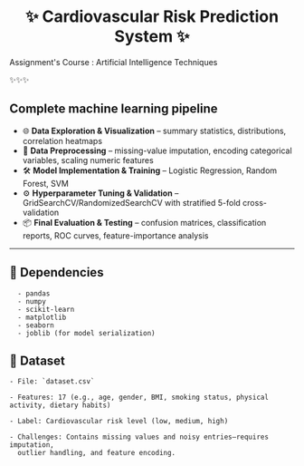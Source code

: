 <h1 align="center">✨ Cardiovascular Risk Prediction System ✨</h1>

Assignment's Course : Artificial Intelligence Techniques

✨✨✨

## Complete machine learning pipeline
- 🌐 **Data Exploration & Visualization** – summary statistics, distributions, correlation heatmaps
- 🧱 **Data Preprocessing** – missing-value imputation, encoding categorical variables, scaling numeric features 
- 🛠️ **Model Implementation & Training** – Logistic Regression, Random Forest, SVM
- ⚙️ **Hyperparameter Tuning & Validation** – GridSearchCV/RandomizedSearchCV with stratified 5-fold cross-validation  
- 📦 **Final Evaluation & Testing** – confusion matrices, classification reports, ROC curves, feature-importance analysis

---

## 🧪 Dependencies

```
  - pandas  
  - numpy  
  - scikit-learn  
  - matplotlib  
  - seaborn  
  - joblib (for model serialization)  
```

## 🔧 Dataset
``` 
- File: `dataset.csv`

- Features: 17 (e.g., age, gender, BMI, smoking status, physical activity, dietary habits)
 
- Label: Cardiovascular risk level (low, medium, high)

- Challenges: Contains missing values and noisy entries—requires imputation, 
  outlier handling, and feature encoding.
```
